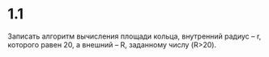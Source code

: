 # 1.1
Записать алгоритм вычисления площади кольца, внутренний радиус – r, которого
равен 20, а внешний – R, заданному числу (R>20).
